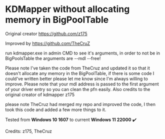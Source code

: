 # KDMapper without allocating memory in BigPoolTable

Original creator https://github.com/z175

Improved by https://github.com/TheCruZ

run kdmapper.exe in admin CMD to see it's arguments, in order to not be in BigPoolsTable the arguments are --mdl --free!

Please note I've taken the code from TheCruz and updated it so that it doesn't allocate any memory in the BigPoolTable, if there is some code I could've written better please let me know since I'm always willing to improve. Please note that your mdl address is passed to the first argument of your driver entry so you can clean the pfn easily. Also credits to the original creator of kdmapper z175

please note TheCruz had merged my repo and improved the code, I then took this code and added a few more things to it.

Tested from **Windows 10 1607** to current **Windows 11 22000** :heavy_check_mark:


Credits: z175, TheCruz
